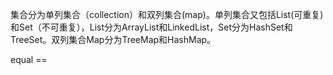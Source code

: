 集合分为单列集合（collection）和双列集合(map)。单列集合又包括List(可重复)和Set（不可重复），List分为ArrayList和LinkedList，Set分为HashSet和TreeSet。双列集合Map分为TreeMap和HashMap。


equal ==
